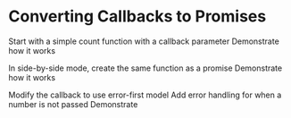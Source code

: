 # Converting Callbacks to Promises

Start with a simple count function with a callback parameter
Demonstrate how it works

In side-by-side mode, create the same function as a promise
Demonstrate how it works

Modify the callback to use error-first model
Add error handling for when a number is not passed
Demonstrate 